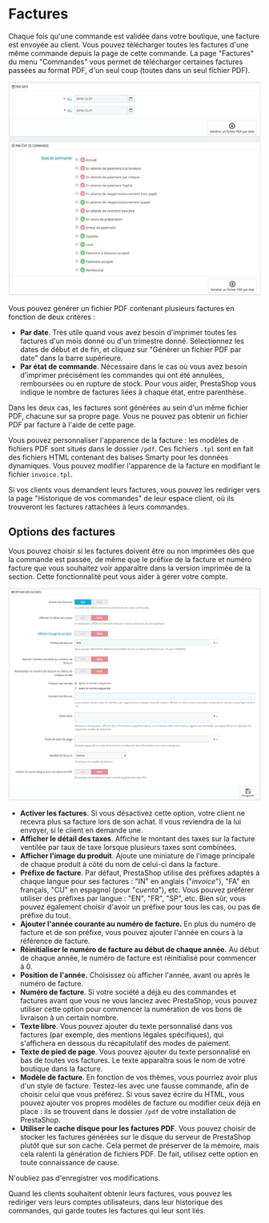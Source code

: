 # Factures

Chaque fois qu'une commande est validée dans votre boutique, une facture est envoyée au client. Vous pouvez télécharger toutes les factures d'une même commande depuis la page de cette commande. La page "Factures" du menu "Commandes" vous permet de télécharger certaines factures passées au format PDF, d'un seul coup \(toutes dans un seul fichier PDF\).

![](../../../.gitbook/assets/52298158.png)

Vous pouvez générer un fichier PDF contenant plusieurs factures en fonction de deux critères :

* **Par date**. Très utile quand vous avez besoin d'imprimer toutes les factures d'un mois donné ou d'un trimestre donné. Sélectionnez les dates de début et de fin, et cliquez sur "Générer un fichier PDF par date" dans la barre supérieure.
* **Par état de commande**. Nécessaire dans le cas où vous avez besoin d'imprimer précisément les commandes qui ont été annulées, remboursées ou en rupture de stock. Pour vous aider, PrestaShop vous indique le nombre de factures liées à chaque état, entre parenthèse.

Dans les deux cas, les factures sont générées au sein d'un même fichier PDF, chacune sur sa propre page. Vous ne pouvez pas obtenir un fichier PDF par facture à l'aide de cette page.

Vous pouvez personnaliser l'apparence de la facture : les modèles de fichiers PDF sont situés dans le dossier `/pdf`. Ces fichiers `.tpl` sont en fait des fichiers HTML contenant des balises Smarty pour les données dynamiques. Vous pouvez modifier l'apparence de la facture en modifiant le fichier `invoice.tpl`.

Si vos clients vous demandent leurs factures, vous pouvez les rediriger vers la page "Historique de vos commandes" de leur espace client, où ils trouveront les factures rattachées à leurs commandes.

## Options des factures <a id="Factures-Optionsdesfactures"></a>

Vous pouvez choisir si les factures doivent être ou non imprimées dès que la commande est passée, de même que le préfixe de la facture et numéro facture que vous souhaitez voir apparaître dans la version imprimée de la section. Cette fonctionnalité peut vous aider à gérer votre compte.

![](../../../.gitbook/assets/52298159.png)

* **Activer les factures**. Si vous désactivez cette option, votre client ne recevra plus sa facture lors de son achat. Il vous reviendra de la lui envoyer, si le client en demande une.
* **Afficher le détail des taxes**. Affiche le montant des taxes sur la facture ventilée par taux de taxe lorsque plusieurs taxes sont combinées.
* **Afficher l'image du produit**. Ajoute une miniature de l'image principale de chaque produit à côté du nom de celui-ci dans la facture. 
* **Préfixe de facture**. Par défaut, PrestaShop utilise des préfixes adaptés à chaque langue pour ses factures : "IN" en anglais \("_invoice_"\), "FA" en français, "CU" en espagnol \(pour "_cuenta_"\), etc. Vous pouvez préférer utiliser des préfixes par langue : "EN", "FR", "SP", etc. Bien sûr, vous pouvez également choisir d'avoir un préfixe pour tous les cas, ou pas de préfixe du tout.
* **Ajouter l'année courante au numéro de facture.** En plus du numéro de facture et de son préfixe, vous pouvez ajouter l'année en cours à la référence de facture.
* **Réinitialiser le numéro de facture au début de chaque année.** Au début de chaque année, le numéro de facture est réinitialisé pour commencer à 0.
* **Position de l'année.** Choisissez où afficher l'année, avant ou après le numéro de facture.
* **Numéro de facture**. Si votre société a déjà eu des commandes et factures avant que vous ne vous lanciez avec PrestaShop, vous pouvez utiliser cette option pour commencer la numération de vos bons de livraison à un certain nombre.
* **Texte libre**. Vous pouvez ajouter du texte personnalisé dans vos factures \(par exemple, des mentions légales spécifiques\), qui s'affichera en dessous du récapitulatif des modes de paiement.
* **Texte de pied de page**. Vous pouvez ajouter du texte personnalisé en bas de toutes vos factures. Le texte apparaîtra sous le nom de votre boutique dans la facture.
* **Modèle de facture**. En fonction de vos thèmes, vous pourriez avoir plus d'un style de facture. Testez-les avec une fausse commande, afin de choisir celui que vous préférez. Si vous savez écrire du HTML, vous pouvez ajouter vos propres modèles de facture ou modifier ceux déjà en place : ils se trouvent dans le dossier `/pdf` de votre installation de PrestaShop.
* **Utiliser le cache disque pour les factures PDF**. Vous pouvez choisir de stocker les factures générées sur le disque du serveur de PrestaShop plutôt que sur son cache. Cela permet de préserver de la mémoire, mais cela ralenti la génération de fichiers PDF. De fait, utilisez cette option en toute connaissance de cause.

N'oubliez pas d'enregistrer vos modifications.

Quand les clients souhaitent obtenir leurs factures, vous pouvez les rediriger vers leurs comptes utilisateurs, dans leur historique des commandes, qui garde toutes les factures qui leur sont liés.

